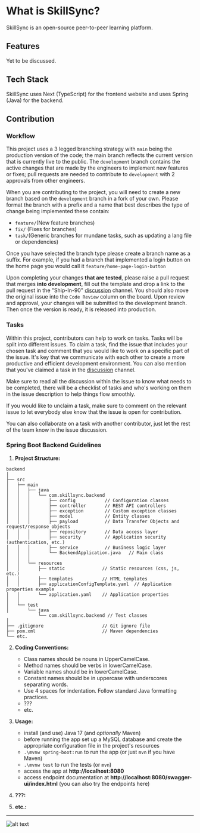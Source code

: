 # What is SkillSync?
SkillSync is an open-source peer-to-peer learning platform.

## Features

Yet to be discussed.

## Tech Stack

SkillSync uses Next (TypeScript) for the frontend website and uses Spring (Java) for the backend.


## Contribution

### Workflow

This project uses a 3 legged branching strategy with `main` being the production version of the code; the main branch reflects the current version that is currently live to the public. The `development` branch contains the active changes that are made by the engineers to implement new features or fixes; pull requests are needed to contribute to `development` with 2 approvals from other engineers.

When you are contributing to the project, you will need to create a new branch based on the `development` branch in a fork of your own. Please format the branch with a prefix and a name that best describes the type of change being implemented these contain:

- `feature/`(New feature branches)
- `fix/` (Fixes for branches)
- `task/`(Generic branches for mundane tasks, such as updating a lang file or dependencies)

Once you have selected the branch type please create a branch name as a suffix. For example, if you had a branch that implemented a login button on the home page you would call it `feature/home-page-login-button`

Upon completing your changes **that are tested**, please raise a pull request that merges **into development**, fill out the template and drop a link to the pull request in the "Ship-In-90" [discussion](https://discord.com/channels/368853404723707914/1073307477405335592) channel. You should also move the original issue into the `Code Review` column on the board. Upon review and approval, your changes will be submitted to the development branch. Then once the version is ready, it is released into production. 

### Tasks

Within this project, contributors can help to work on tasks. Tasks will be split into different issues. To claim a task, find the issue that includes your chosen task and comment that you would like to work on a specific part of the issue. It's key that we communicate with each other to create a more productive and efficient development environment. You can also mention that you've claimed a task in the [discussion](https://discord.com/channels/368853404723707914/1073307477405335592) channel. 

Make sure to read all the discussion within the issue to know what needs to be completed, there will be a checklist of tasks and who's working on them in the issue description to help things flow smoothly.

If you would like to unclaim a task, make sure to comment on the relevant issue to let everybody else know that the issue is open for contribution. 

You can also collaborate on a task with another contributor, just let the rest of the team know in the issue discussion.

### Spring Boot Backend Guidelines

1. **Project Structure:**
```
backend
│
├── src
│   ├── main
│   │   ├── java
│   │   │   └── com.skillsync.backend
│   │   │       ├── config           // Configuration classes
│   │   │       ├── controller       // REST API controllers
│   │   │       ├── exception        // Custom exception classes
│   │   │       ├── model            // Entity classes
│   │   │       ├── payload          // Data Transfer Objects and request/response objects
│   │   │       ├── repository       // Data access layer
│   │   │       ├── security         // Application security (authentication, etc.)
│   │   │       ├── service          // Business logic layer
│   │   │       └── BackendApplication.java   // Main class
│   │   │
│   │   └── resources
│   │       ├── static              // Static resources (css, js, etc.)
│   │       ├── templates           // HTML templates
│   │       ├── applicationConfigTemplate.yaml  // Application properties example
│   │       └── application.yaml    // Application properties
│   │
│   └── test
│       └── java
            └── com.skillsync.backend // Test classes
│
├── .gitignore                      // Git ignore file
├── pom.xml                         // Maven dependencies
└── etc.
```
2. **Coding Conventions:**

    - Class names should be nouns in UpperCamelCase.
    - Method names should be verbs in lowerCamelCase.
    - Variable names should be in lowerCamelCase.
    - Constant names should be in uppercase with underscores separating words.
    - Use 4 spaces for indentation. Follow standard Java formatting practices.
    - ???
    - etc.

3. **Usage:**
    - install (and use) Java 17 (and *optionally* Maven)
    - before running the app set up a MySQL database and create the appropriate configuration file in the project's resources
    - `.\mvnw spring-boot:run` to run the app (or just `mvn` if you have Maven)
    - `.\mvnw test` to run the tests (or `mvn`)
    - access the app at **http://localhost:8080**
    - access endpoint documentation at **http://localhost:8080/swagger-ui/index.html** (you can also try the endpoints here)
4. **???:**
5. **etc.:**
---

![alt text](https://images-ext-1.discordapp.net/external/ZodgpNW25bKMHly3yapNdxjUcH8s__4xR5pqVxXy1dA/https/cdn-longterm.mee6.xyz/plugins/embeds/images/368853404723707914/668c5398d4a84cfbd3475ae6d201c456e398f819dcbf513c719b6d00aac67756.png?width=848&height=676)
